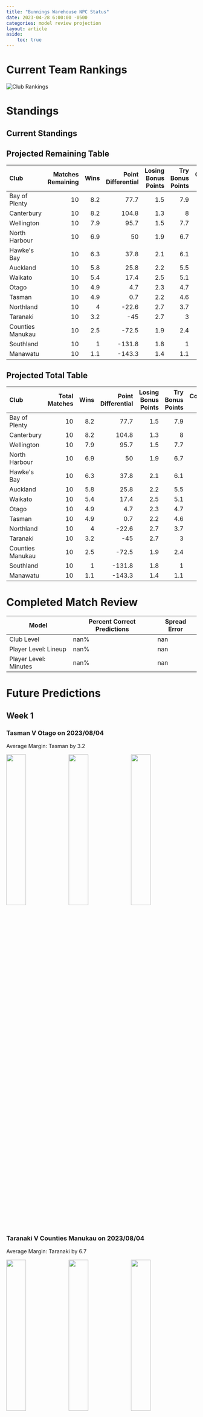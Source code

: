 ```yaml
---  
title: "Bunnings Warehouse NPC Status"  
date: 2023-04-28 6:00:00 -0500  
categories: model review projection  
layout: article  
aside:  
    toc: true  
---
```

# Current Team Rankings


![Club Rankings](plots/rankings_Bunnings-Warehouse-NPC-2023.png)
# Standings

## Current Standings






## Projected Remaining Table


| Club             |   Matches Remaining |   Wins |   Point Differential |   Losing Bonus Points |   Try Bonus Points |   Competition Points |
|:-----------------|--------------------:|-------:|---------------------:|----------------------:|-------------------:|---------------------:|
| Bay of Plenty    |                  10 |    8.2 |                 77.7 |                   1.5 |                7.9 |                 42   |
| Canterbury       |                  10 |    8.2 |                104.8 |                   1.3 |                8   |                 41.9 |
| Wellington       |                  10 |    7.9 |                 95.7 |                   1.5 |                7.7 |                 40.5 |
| North Harbour    |                  10 |    6.9 |                 50   |                   1.9 |                6.7 |                 36.3 |
| Hawke's Bay      |                  10 |    6.3 |                 37.8 |                   2.1 |                6.1 |                 33.4 |
| Auckland         |                  10 |    5.8 |                 25.8 |                   2.2 |                5.5 |                 30.8 |
| Waikato          |                  10 |    5.4 |                 17.4 |                   2.5 |                5.1 |                 29.1 |
| Otago            |                  10 |    4.9 |                  4.7 |                   2.3 |                4.7 |                 26.5 |
| Tasman           |                  10 |    4.9 |                  0.7 |                   2.2 |                4.6 |                 26.3 |
| Northland        |                  10 |    4   |                -22.6 |                   2.7 |                3.7 |                 22.2 |
| Taranaki         |                  10 |    3.2 |                -45   |                   2.7 |                3   |                 18.4 |
| Counties Manukau |                  10 |    2.5 |                -72.5 |                   1.9 |                2.4 |                 14.4 |
| Southland        |                  10 |    1   |               -131.8 |                   1.8 |                1   |                  6.9 |
| Manawatu         |                  10 |    1.1 |               -143.3 |                   1.4 |                1.1 |                  6.8 |



## Projected Total Table


| Club             |   Total Matches |   Wins |   Point Differential |   Losing Bonus Points |   Try Bonus Points |   Competition Points |
|:-----------------|----------------:|-------:|---------------------:|----------------------:|-------------------:|---------------------:|
| Bay of Plenty    |              10 |    8.2 |                 77.7 |                   1.5 |                7.9 |                 42   |
| Canterbury       |              10 |    8.2 |                104.8 |                   1.3 |                8   |                 41.9 |
| Wellington       |              10 |    7.9 |                 95.7 |                   1.5 |                7.7 |                 40.5 |
| North Harbour    |              10 |    6.9 |                 50   |                   1.9 |                6.7 |                 36.3 |
| Hawke's Bay      |              10 |    6.3 |                 37.8 |                   2.1 |                6.1 |                 33.4 |
| Auckland         |              10 |    5.8 |                 25.8 |                   2.2 |                5.5 |                 30.8 |
| Waikato          |              10 |    5.4 |                 17.4 |                   2.5 |                5.1 |                 29.1 |
| Otago            |              10 |    4.9 |                  4.7 |                   2.3 |                4.7 |                 26.5 |
| Tasman           |              10 |    4.9 |                  0.7 |                   2.2 |                4.6 |                 26.3 |
| Northland        |              10 |    4   |                -22.6 |                   2.7 |                3.7 |                 22.2 |
| Taranaki         |              10 |    3.2 |                -45   |                   2.7 |                3   |                 18.4 |
| Counties Manukau |              10 |    2.5 |                -72.5 |                   1.9 |                2.4 |                 14.4 |
| Southland        |              10 |    1   |               -131.8 |                   1.8 |                1   |                  6.9 |
| Manawatu         |              10 |    1.1 |               -143.3 |                   1.4 |                1.1 |                  6.8 |



# Completed Match Review


| Model | Percent Correct Predictions | Spread Error |
| ------ | ------ | ------ |
| Club Level | nan% | nan |
| Player Level: Lineup | nan% | nan |
| Player Level: Minutes | nan% | nan |


# Future Predictions

## Week 1

### Tasman V Otago on 2023/08/04


Average Margin: Tasman by 3.2

<p float="left">
<img src="plots/performances_Tasman_V_Otago_1.png" width="32%" />
<img src="plots/resultbar_Tasman_V_Otago_1.png" width="32%" />
<img src="plots/spreads_Tasman_V_Otago_1.png" width="32%" />
</p>

### Taranaki V Counties Manukau on 2023/08/04


Average Margin: Taranaki by 6.7

<p float="left">
<img src="plots/performances_Taranaki_V_Counties Manukau_1.png" width="32%" />
<img src="plots/resultbar_Taranaki_V_Counties Manukau_1.png" width="32%" />
<img src="plots/spreads_Taranaki_V_Counties Manukau_1.png" width="32%" />
</p>

### Hawke's Bay V North Harbour on 2023/08/05


Average Margin: Hawke's Bay by 0.6

<p float="left">
<img src="plots/performances_Hawke's Bay_V_North Harbour_1.png" width="32%" />
<img src="plots/resultbar_Hawke's Bay_V_North Harbour_1.png" width="32%" />
<img src="plots/spreads_Hawke's Bay_V_North Harbour_1.png" width="32%" />
</p>

### Northland V Canterbury on 2023/08/05


Average Margin: Canterbury by 8.1

<p float="left">
<img src="plots/performances_Northland_V_Canterbury_1.png" width="32%" />
<img src="plots/resultbar_Northland_V_Canterbury_1.png" width="32%" />
<img src="plots/spreads_Northland_V_Canterbury_1.png" width="32%" />
</p>

### Manawatu V Wellington on 2023/08/05


Average Margin: Wellington by 20.2

<p float="left">
<img src="plots/performances_Manawatu_V_Wellington_1.png" width="32%" />
<img src="plots/resultbar_Manawatu_V_Wellington_1.png" width="32%" />
<img src="plots/spreads_Manawatu_V_Wellington_1.png" width="32%" />
</p>

### Southland V Waikato on 2023/08/06


Average Margin: Waikato by 12.5

<p float="left">
<img src="plots/performances_Southland_V_Waikato_1.png" width="32%" />
<img src="plots/resultbar_Southland_V_Waikato_1.png" width="32%" />
<img src="plots/spreads_Southland_V_Waikato_1.png" width="32%" />
</p>

### Bay of Plenty V Auckland on 2023/08/06


Average Margin: Bay of Plenty by 8.8

<p float="left">
<img src="plots/performances_Bay of Plenty_V_Auckland_1.png" width="32%" />
<img src="plots/resultbar_Bay of Plenty_V_Auckland_1.png" width="32%" />
<img src="plots/spreads_Bay of Plenty_V_Auckland_1.png" width="32%" />
</p>

## Week 2

### Northland V Taranaki on 2023/08/09


Average Margin: Northland by 5.1

<p float="left">
<img src="plots/performances_Northland_V_Taranaki_2.png" width="32%" />
<img src="plots/resultbar_Northland_V_Taranaki_2.png" width="32%" />
<img src="plots/spreads_Northland_V_Taranaki_2.png" width="32%" />
</p>

### Counties Manukau V Hawke's Bay on 2023/08/11


Average Margin: Hawke's Bay by 6.8

<p float="left">
<img src="plots/performances_Counties Manukau_V_Hawke's Bay_2.png" width="32%" />
<img src="plots/resultbar_Counties Manukau_V_Hawke's Bay_2.png" width="32%" />
<img src="plots/spreads_Counties Manukau_V_Hawke's Bay_2.png" width="32%" />
</p>

### Tasman V Auckland on 2023/08/12


Average Margin: Tasman by 1.8

<p float="left">
<img src="plots/performances_Tasman_V_Auckland_2.png" width="32%" />
<img src="plots/resultbar_Tasman_V_Auckland_2.png" width="32%" />
<img src="plots/spreads_Tasman_V_Auckland_2.png" width="32%" />
</p>

### Bay of Plenty V Waikato on 2023/08/12


Average Margin: Bay of Plenty by 7.5

<p float="left">
<img src="plots/performances_Bay of Plenty_V_Waikato_2.png" width="32%" />
<img src="plots/resultbar_Bay of Plenty_V_Waikato_2.png" width="32%" />
<img src="plots/spreads_Bay of Plenty_V_Waikato_2.png" width="32%" />
</p>

### Otago V Wellington on 2023/08/12


Average Margin: Wellington by 5.1

<p float="left">
<img src="plots/performances_Otago_V_Wellington_2.png" width="32%" />
<img src="plots/resultbar_Otago_V_Wellington_2.png" width="32%" />
<img src="plots/spreads_Otago_V_Wellington_2.png" width="32%" />
</p>

### North Harbour V Canterbury on 2023/08/13


Average Margin: North Harbour by 0.8

<p float="left">
<img src="plots/performances_North Harbour_V_Canterbury_2.png" width="32%" />
<img src="plots/resultbar_North Harbour_V_Canterbury_2.png" width="32%" />
<img src="plots/spreads_North Harbour_V_Canterbury_2.png" width="32%" />
</p>

### Manawatu V Taranaki on 2023/08/13


Average Margin: Taranaki by 6.8

<p float="left">
<img src="plots/performances_Manawatu_V_Taranaki_2.png" width="32%" />
<img src="plots/resultbar_Manawatu_V_Taranaki_2.png" width="32%" />
<img src="plots/spreads_Manawatu_V_Taranaki_2.png" width="32%" />
</p>

### Southland V Northland on 2023/08/13


Average Margin: Northland by 6.5

<p float="left">
<img src="plots/performances_Southland_V_Northland_2.png" width="32%" />
<img src="plots/resultbar_Southland_V_Northland_2.png" width="32%" />
<img src="plots/spreads_Southland_V_Northland_2.png" width="32%" />
</p>

## Week 3

### Hawke's Bay V Waikato on 2023/08/16


Average Margin: Hawke's Bay by 3.6

<p float="left">
<img src="plots/performances_Hawke's Bay_V_Waikato_3.png" width="32%" />
<img src="plots/resultbar_Hawke's Bay_V_Waikato_3.png" width="32%" />
<img src="plots/spreads_Hawke's Bay_V_Waikato_3.png" width="32%" />
</p>

### Counties Manukau V Bay of Plenty on 2023/08/18


Average Margin: Bay of Plenty by 11.2

<p float="left">
<img src="plots/performances_Counties Manukau_V_Bay of Plenty_3.png" width="32%" />
<img src="plots/resultbar_Counties Manukau_V_Bay of Plenty_3.png" width="32%" />
<img src="plots/spreads_Counties Manukau_V_Bay of Plenty_3.png" width="32%" />
</p>

### North Harbour V Auckland on 2023/08/19


Average Margin: North Harbour by 6.9

<p float="left">
<img src="plots/performances_North Harbour_V_Auckland_3.png" width="32%" />
<img src="plots/resultbar_North Harbour_V_Auckland_3.png" width="32%" />
<img src="plots/spreads_North Harbour_V_Auckland_3.png" width="32%" />
</p>

### Wellington V Southland on 2023/08/19


Average Margin: Wellington by 25.1

<p float="left">
<img src="plots/performances_Wellington_V_Southland_3.png" width="32%" />
<img src="plots/resultbar_Wellington_V_Southland_3.png" width="32%" />
<img src="plots/spreads_Wellington_V_Southland_3.png" width="32%" />
</p>

### Northland V Tasman on 2023/08/19


Average Margin: Northland by 0.1

<p float="left">
<img src="plots/performances_Northland_V_Tasman_3.png" width="32%" />
<img src="plots/resultbar_Northland_V_Tasman_3.png" width="32%" />
<img src="plots/spreads_Northland_V_Tasman_3.png" width="32%" />
</p>

### Canterbury V Manawatu on 2023/08/19


Average Margin: Canterbury by 26.1

<p float="left">
<img src="plots/performances_Canterbury_V_Manawatu_3.png" width="32%" />
<img src="plots/resultbar_Canterbury_V_Manawatu_3.png" width="32%" />
<img src="plots/spreads_Canterbury_V_Manawatu_3.png" width="32%" />
</p>

### Hawke's Bay V Otago on 2023/08/20


Average Margin: Hawke's Bay by 5.7

<p float="left">
<img src="plots/performances_Hawke's Bay_V_Otago_3.png" width="32%" />
<img src="plots/resultbar_Hawke's Bay_V_Otago_3.png" width="32%" />
<img src="plots/spreads_Hawke's Bay_V_Otago_3.png" width="32%" />
</p>

### Waikato V Taranaki on 2023/08/20


Average Margin: Waikato by 10.5

<p float="left">
<img src="plots/performances_Waikato_V_Taranaki_3.png" width="32%" />
<img src="plots/resultbar_Waikato_V_Taranaki_3.png" width="32%" />
<img src="plots/spreads_Waikato_V_Taranaki_3.png" width="32%" />
</p>

## Week 4

### Wellington V Tasman on 2023/08/23


Average Margin: Wellington by 11.8

<p float="left">
<img src="plots/performances_Wellington_V_Tasman_4.png" width="32%" />
<img src="plots/resultbar_Wellington_V_Tasman_4.png" width="32%" />
<img src="plots/spreads_Wellington_V_Tasman_4.png" width="32%" />
</p>

### Manawatu V Northland on 2023/08/25


Average Margin: Northland by 8.1

<p float="left">
<img src="plots/performances_Manawatu_V_Northland_4.png" width="32%" />
<img src="plots/resultbar_Manawatu_V_Northland_4.png" width="32%" />
<img src="plots/spreads_Manawatu_V_Northland_4.png" width="32%" />
</p>

### Otago V Southland on 2023/08/26


Average Margin: Otago by 16.1

<p float="left">
<img src="plots/performances_Otago_V_Southland_4.png" width="32%" />
<img src="plots/resultbar_Otago_V_Southland_4.png" width="32%" />
<img src="plots/spreads_Otago_V_Southland_4.png" width="32%" />
</p>

### Taranaki V Bay of Plenty on 2023/08/26


Average Margin: Bay of Plenty by 8.2

<p float="left">
<img src="plots/performances_Taranaki_V_Bay of Plenty_4.png" width="32%" />
<img src="plots/resultbar_Taranaki_V_Bay of Plenty_4.png" width="32%" />
<img src="plots/spreads_Taranaki_V_Bay of Plenty_4.png" width="32%" />
</p>

### Auckland V Hawke's Bay on 2023/08/26


Average Margin: Auckland by 2.5

<p float="left">
<img src="plots/performances_Auckland_V_Hawke's Bay_4.png" width="32%" />
<img src="plots/resultbar_Auckland_V_Hawke's Bay_4.png" width="32%" />
<img src="plots/spreads_Auckland_V_Hawke's Bay_4.png" width="32%" />
</p>

### Waikato V Counties Manukau on 2023/08/27


Average Margin: Waikato by 13.7

<p float="left">
<img src="plots/performances_Waikato_V_Counties Manukau_4.png" width="32%" />
<img src="plots/resultbar_Waikato_V_Counties Manukau_4.png" width="32%" />
<img src="plots/spreads_Waikato_V_Counties Manukau_4.png" width="32%" />
</p>

### Canterbury V Wellington on 2023/08/27


Average Margin: Canterbury by 2.9

<p float="left">
<img src="plots/performances_Canterbury_V_Wellington_4.png" width="32%" />
<img src="plots/resultbar_Canterbury_V_Wellington_4.png" width="32%" />
<img src="plots/spreads_Canterbury_V_Wellington_4.png" width="32%" />
</p>

### Tasman V North Harbour on 2023/08/27


Average Margin: North Harbour by 1.7

<p float="left">
<img src="plots/performances_Tasman_V_North Harbour_4.png" width="32%" />
<img src="plots/resultbar_Tasman_V_North Harbour_4.png" width="32%" />
<img src="plots/spreads_Tasman_V_North Harbour_4.png" width="32%" />
</p>

## Week 5

### Auckland V Manawatu on 2023/08/30


Average Margin: Auckland by 19.8

<p float="left">
<img src="plots/performances_Auckland_V_Manawatu_5.png" width="32%" />
<img src="plots/resultbar_Auckland_V_Manawatu_5.png" width="32%" />
<img src="plots/spreads_Auckland_V_Manawatu_5.png" width="32%" />
</p>

### Northland V Hawke's Bay on 2023/09/01


Average Margin: Hawke's Bay by 2.2

<p float="left">
<img src="plots/performances_Northland_V_Hawke's Bay_5.png" width="32%" />
<img src="plots/resultbar_Northland_V_Hawke's Bay_5.png" width="32%" />
<img src="plots/spreads_Northland_V_Hawke's Bay_5.png" width="32%" />
</p>

### Wellington V Counties Manukau on 2023/09/02


Average Margin: Wellington by 19.3

<p float="left">
<img src="plots/performances_Wellington_V_Counties Manukau_5.png" width="32%" />
<img src="plots/resultbar_Wellington_V_Counties Manukau_5.png" width="32%" />
<img src="plots/spreads_Wellington_V_Counties Manukau_5.png" width="32%" />
</p>

### North Harbour V Waikato on 2023/09/02


Average Margin: North Harbour by 6.1

<p float="left">
<img src="plots/performances_North Harbour_V_Waikato_5.png" width="32%" />
<img src="plots/resultbar_North Harbour_V_Waikato_5.png" width="32%" />
<img src="plots/spreads_North Harbour_V_Waikato_5.png" width="32%" />
</p>

### Canterbury V Taranaki on 2023/09/02


Average Margin: Canterbury by 16.0

<p float="left">
<img src="plots/performances_Canterbury_V_Taranaki_5.png" width="32%" />
<img src="plots/resultbar_Canterbury_V_Taranaki_5.png" width="32%" />
<img src="plots/spreads_Canterbury_V_Taranaki_5.png" width="32%" />
</p>

### Bay of Plenty V Otago on 2023/09/02


Average Margin: Bay of Plenty by 9.2

<p float="left">
<img src="plots/performances_Bay of Plenty_V_Otago_5.png" width="32%" />
<img src="plots/resultbar_Bay of Plenty_V_Otago_5.png" width="32%" />
<img src="plots/spreads_Bay of Plenty_V_Otago_5.png" width="32%" />
</p>

### Tasman V Manawatu on 2023/09/03


Average Margin: Tasman by 17.5

<p float="left">
<img src="plots/performances_Tasman_V_Manawatu_5.png" width="32%" />
<img src="plots/resultbar_Tasman_V_Manawatu_5.png" width="32%" />
<img src="plots/spreads_Tasman_V_Manawatu_5.png" width="32%" />
</p>

### Southland V Auckland on 2023/09/03


Average Margin: Auckland by 11.0

<p float="left">
<img src="plots/performances_Southland_V_Auckland_5.png" width="32%" />
<img src="plots/resultbar_Southland_V_Auckland_5.png" width="32%" />
<img src="plots/spreads_Southland_V_Auckland_5.png" width="32%" />
</p>

## Week 6

### North Harbour V Otago on 2023/09/06


Average Margin: North Harbour by 8.4

<p float="left">
<img src="plots/performances_North Harbour_V_Otago_6.png" width="32%" />
<img src="plots/resultbar_North Harbour_V_Otago_6.png" width="32%" />
<img src="plots/spreads_North Harbour_V_Otago_6.png" width="32%" />
</p>

### Waikato V Wellington on 2023/09/08


Average Margin: Wellington by 2.7

<p float="left">
<img src="plots/performances_Waikato_V_Wellington_6.png" width="32%" />
<img src="plots/resultbar_Waikato_V_Wellington_6.png" width="32%" />
<img src="plots/spreads_Waikato_V_Wellington_6.png" width="32%" />
</p>

### Auckland V Canterbury on 2023/09/09


Average Margin: Canterbury by 3.6

<p float="left">
<img src="plots/performances_Auckland_V_Canterbury_6.png" width="32%" />
<img src="plots/resultbar_Auckland_V_Canterbury_6.png" width="32%" />
<img src="plots/spreads_Auckland_V_Canterbury_6.png" width="32%" />
</p>

### Hawke's Bay V Bay of Plenty on 2023/09/09


Average Margin: Bay of Plenty by 0.6

<p float="left">
<img src="plots/performances_Hawke's Bay_V_Bay of Plenty_6.png" width="32%" />
<img src="plots/resultbar_Hawke's Bay_V_Bay of Plenty_6.png" width="32%" />
<img src="plots/spreads_Hawke's Bay_V_Bay of Plenty_6.png" width="32%" />
</p>

### Counties Manukau V Southland on 2023/09/09


Average Margin: Counties Manukau by 8.2

<p float="left">
<img src="plots/performances_Counties Manukau_V_Southland_6.png" width="32%" />
<img src="plots/resultbar_Counties Manukau_V_Southland_6.png" width="32%" />
<img src="plots/spreads_Counties Manukau_V_Southland_6.png" width="32%" />
</p>

### Manawatu V North Harbour on 2023/09/10


Average Margin: North Harbour by 16.3

<p float="left">
<img src="plots/performances_Manawatu_V_North Harbour_6.png" width="32%" />
<img src="plots/resultbar_Manawatu_V_North Harbour_6.png" width="32%" />
<img src="plots/spreads_Manawatu_V_North Harbour_6.png" width="32%" />
</p>

### Taranaki V Tasman on 2023/09/10


Average Margin: Tasman by 1.4

<p float="left">
<img src="plots/performances_Taranaki_V_Tasman_6.png" width="32%" />
<img src="plots/resultbar_Taranaki_V_Tasman_6.png" width="32%" />
<img src="plots/spreads_Taranaki_V_Tasman_6.png" width="32%" />
</p>

### Otago V Northland on 2023/09/10


Average Margin: Otago by 6.7

<p float="left">
<img src="plots/performances_Otago_V_Northland_6.png" width="32%" />
<img src="plots/resultbar_Otago_V_Northland_6.png" width="32%" />
<img src="plots/spreads_Otago_V_Northland_6.png" width="32%" />
</p>

## Week 7

### Counties Manukau V Canterbury on 2023/09/13


Average Margin: Canterbury by 11.9

<p float="left">
<img src="plots/performances_Counties Manukau_V_Canterbury_7.png" width="32%" />
<img src="plots/resultbar_Counties Manukau_V_Canterbury_7.png" width="32%" />
<img src="plots/spreads_Counties Manukau_V_Canterbury_7.png" width="32%" />
</p>

### Hawke's Bay V Manawatu on 2023/09/15


Average Margin: Hawke's Bay by 20.0

<p float="left">
<img src="plots/performances_Hawke's Bay_V_Manawatu_7.png" width="32%" />
<img src="plots/resultbar_Hawke's Bay_V_Manawatu_7.png" width="32%" />
<img src="plots/spreads_Hawke's Bay_V_Manawatu_7.png" width="32%" />
</p>

### Otago V Taranaki on 2023/09/16


Average Margin: Otago by 8.3

<p float="left">
<img src="plots/performances_Otago_V_Taranaki_7.png" width="32%" />
<img src="plots/resultbar_Otago_V_Taranaki_7.png" width="32%" />
<img src="plots/spreads_Otago_V_Taranaki_7.png" width="32%" />
</p>

### North Harbour V Northland on 2023/09/16


Average Margin: North Harbour by 11.6

<p float="left">
<img src="plots/performances_North Harbour_V_Northland_7.png" width="32%" />
<img src="plots/resultbar_North Harbour_V_Northland_7.png" width="32%" />
<img src="plots/spreads_North Harbour_V_Northland_7.png" width="32%" />
</p>

### Auckland V Waikato on 2023/09/16


Average Margin: Auckland by 2.6

<p float="left">
<img src="plots/performances_Auckland_V_Waikato_7.png" width="32%" />
<img src="plots/resultbar_Auckland_V_Waikato_7.png" width="32%" />
<img src="plots/spreads_Auckland_V_Waikato_7.png" width="32%" />
</p>

### Bay of Plenty V Wellington on 2023/09/17


Average Margin: Bay of Plenty by 1.1

<p float="left">
<img src="plots/performances_Bay of Plenty_V_Wellington_7.png" width="32%" />
<img src="plots/resultbar_Bay of Plenty_V_Wellington_7.png" width="32%" />
<img src="plots/spreads_Bay of Plenty_V_Wellington_7.png" width="32%" />
</p>

### Canterbury V Southland on 2023/09/17


Average Margin: Canterbury by 24.1

<p float="left">
<img src="plots/performances_Canterbury_V_Southland_7.png" width="32%" />
<img src="plots/resultbar_Canterbury_V_Southland_7.png" width="32%" />
<img src="plots/spreads_Canterbury_V_Southland_7.png" width="32%" />
</p>

### Tasman V Counties Manukau on 2023/09/17


Average Margin: Tasman by 10.8

<p float="left">
<img src="plots/performances_Tasman_V_Counties Manukau_7.png" width="32%" />
<img src="plots/resultbar_Tasman_V_Counties Manukau_7.png" width="32%" />
<img src="plots/spreads_Tasman_V_Counties Manukau_7.png" width="32%" />
</p>

## Week 8

### Northland V Bay of Plenty on 2023/09/22


Average Margin: Bay of Plenty by 6.3

<p float="left">
<img src="plots/performances_Northland_V_Bay of Plenty_8.png" width="32%" />
<img src="plots/resultbar_Northland_V_Bay of Plenty_8.png" width="32%" />
<img src="plots/spreads_Northland_V_Bay of Plenty_8.png" width="32%" />
</p>

### Canterbury V Tasman on 2023/09/23


Average Margin: Canterbury by 11.0

<p float="left">
<img src="plots/performances_Canterbury_V_Tasman_8.png" width="32%" />
<img src="plots/resultbar_Canterbury_V_Tasman_8.png" width="32%" />
<img src="plots/spreads_Canterbury_V_Tasman_8.png" width="32%" />
</p>

### Taranaki V Auckland on 2023/09/23


Average Margin: Auckland by 3.4

<p float="left">
<img src="plots/performances_Taranaki_V_Auckland_8.png" width="32%" />
<img src="plots/resultbar_Taranaki_V_Auckland_8.png" width="32%" />
<img src="plots/spreads_Taranaki_V_Auckland_8.png" width="32%" />
</p>

### Counties Manukau V Manawatu on 2023/09/23


Average Margin: Counties Manukau by 10.1

<p float="left">
<img src="plots/performances_Counties Manukau_V_Manawatu_8.png" width="32%" />
<img src="plots/resultbar_Counties Manukau_V_Manawatu_8.png" width="32%" />
<img src="plots/spreads_Counties Manukau_V_Manawatu_8.png" width="32%" />
</p>

### Southland V Hawke's Bay on 2023/09/23


Average Margin: Hawke's Bay by 11.6

<p float="left">
<img src="plots/performances_Southland_V_Hawke's Bay_8.png" width="32%" />
<img src="plots/resultbar_Southland_V_Hawke's Bay_8.png" width="32%" />
<img src="plots/spreads_Southland_V_Hawke's Bay_8.png" width="32%" />
</p>

### Waikato V Otago on 2023/09/24


Average Margin: Waikato by 5.6

<p float="left">
<img src="plots/performances_Waikato_V_Otago_8.png" width="32%" />
<img src="plots/resultbar_Waikato_V_Otago_8.png" width="32%" />
<img src="plots/spreads_Waikato_V_Otago_8.png" width="32%" />
</p>

### Wellington V North Harbour on 2023/09/24


Average Margin: Wellington by 6.8

<p float="left">
<img src="plots/performances_Wellington_V_North Harbour_8.png" width="32%" />
<img src="plots/resultbar_Wellington_V_North Harbour_8.png" width="32%" />
<img src="plots/spreads_Wellington_V_North Harbour_8.png" width="32%" />
</p>

## Week 9

### Southland V Bay of Plenty on 2023/09/27


Average Margin: Bay of Plenty by 15.8

<p float="left">
<img src="plots/performances_Southland_V_Bay of Plenty_9.png" width="32%" />
<img src="plots/resultbar_Southland_V_Bay of Plenty_9.png" width="32%" />
<img src="plots/spreads_Southland_V_Bay of Plenty_9.png" width="32%" />
</p>

### Auckland V Northland on 2023/09/29


Average Margin: Auckland by 7.9

<p float="left">
<img src="plots/performances_Auckland_V_Northland_9.png" width="32%" />
<img src="plots/resultbar_Auckland_V_Northland_9.png" width="32%" />
<img src="plots/spreads_Auckland_V_Northland_9.png" width="32%" />
</p>

### Taranaki V North Harbour on 2023/09/30


Average Margin: North Harbour by 6.0

<p float="left">
<img src="plots/performances_Taranaki_V_North Harbour_9.png" width="32%" />
<img src="plots/resultbar_Taranaki_V_North Harbour_9.png" width="32%" />
<img src="plots/spreads_Taranaki_V_North Harbour_9.png" width="32%" />
</p>

### Wellington V Hawke's Bay on 2023/09/30


Average Margin: Wellington by 9.1

<p float="left">
<img src="plots/performances_Wellington_V_Hawke's Bay_9.png" width="32%" />
<img src="plots/resultbar_Wellington_V_Hawke's Bay_9.png" width="32%" />
<img src="plots/spreads_Wellington_V_Hawke's Bay_9.png" width="32%" />
</p>

### Waikato V Canterbury on 2023/09/30


Average Margin: Canterbury by 2.3

<p float="left">
<img src="plots/performances_Waikato_V_Canterbury_9.png" width="32%" />
<img src="plots/resultbar_Waikato_V_Canterbury_9.png" width="32%" />
<img src="plots/spreads_Waikato_V_Canterbury_9.png" width="32%" />
</p>

### Manawatu V Southland on 2023/10/01


Average Margin: Manawatu by 1.2

<p float="left">
<img src="plots/performances_Manawatu_V_Southland_9.png" width="32%" />
<img src="plots/resultbar_Manawatu_V_Southland_9.png" width="32%" />
<img src="plots/spreads_Manawatu_V_Southland_9.png" width="32%" />
</p>

### Bay of Plenty V Tasman on 2023/10/01


Average Margin: Bay of Plenty by 9.4

<p float="left">
<img src="plots/performances_Bay of Plenty_V_Tasman_9.png" width="32%" />
<img src="plots/resultbar_Bay of Plenty_V_Tasman_9.png" width="32%" />
<img src="plots/spreads_Bay of Plenty_V_Tasman_9.png" width="32%" />
</p>

### Otago V Counties Manukau on 2023/10/01


Average Margin: Otago by 10.9

<p float="left">
<img src="plots/performances_Otago_V_Counties Manukau_9.png" width="32%" />
<img src="plots/resultbar_Otago_V_Counties Manukau_9.png" width="32%" />
<img src="plots/spreads_Otago_V_Counties Manukau_9.png" width="32%" />
</p>
